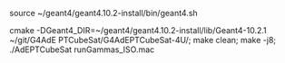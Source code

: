 source ~/geant4/geant4.10.2-install/bin/geant4.sh

cmake -DGeant4_DIR=~/geant4/geant4.10.2-install/lib/Geant4-10.2.1 ~/git/G4AdE
PTCubeSat/G4AdEPTCubeSat-4U/; make clean; make -j8; ./AdEPTCubeSat runGammas_ISO.mac



